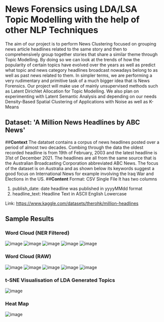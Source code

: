 # News Forensics using LDA/LSA Topic Modelling with the help of other NLP Techniques
 The aim of our project is to perform News Clustering focused on grouping news article headlines related to the same story and then to comprehensively group together stories that share a similar theme through Topic Modelling. By doing so we can look at the trends of how the popularity of certain topics have evolved over the years as well as predict what topic and news category headlines broadcast nowadays belong to as well as past news related to them. In simpler terms, we are performing a very rudimentary and primitive task of a much bigger idea that is News Forensics. Our project will make use of mainly unsupervised methods such as Latent Dirichlet Allocation for Topic Modelling. We also plan on experimenting with Latent Semantic Analysis and depending on our needs Density-Based Spatial Clustering of Applications with Noise as well as K-Means

## Dataset: 'A Million News Headlines by ABC News'
##**Context**
The datatset contains a corpus of news headlines posted over a period of almost two decades. Combing through the data the oldest recorded headline is from 19th of February, 2003 and the latest headline is 31st of December 2021. The headlines are all from the same source that is the Australian Broadcasting Corporation abbreviated ABC News. The focus of the dataset is on Australia and as shown below its keywords suggest a good focus on International News for example involving the Iraq War and Elections in the US.
##**Content**
Format: CSV Single File
It has two columns
  1. publish_date: date headline was published in yyyyMMdd format
  2. headline_text: Headline Text in ASCII English Lowercase

Link: https://www.kaggle.com/datasets/therohk/million-headlines
## Sample Results
### Word Cloud (NER Filtered)
   ![image](https://github.com/MuhammadTalalFaiz/TopicalModelling/assets/97730886/7bb3e0ef-460d-4732-ab8a-04643feaa260)
   ![image](https://github.com/MuhammadTalalFaiz/TopicalModelling/assets/97730886/ed74be8b-7b33-4950-80a4-98f307ca27f5)
   ![image](https://github.com/MuhammadTalalFaiz/TopicalModelling/assets/97730886/244e98ff-d00d-48d3-9541-830cd07c690a)
   ![image](https://github.com/MuhammadTalalFaiz/TopicalModelling/assets/97730886/dd9960af-5963-4bbb-b929-52e40cbcc2ac)
   ![image](https://github.com/MuhammadTalalFaiz/TopicalModelling/assets/97730886/16940d36-1b6b-4f9b-9449-7383b79bd325)

### Word Cloud (RAW)
   ![image](https://github.com/MuhammadTalalFaiz/TopicalModelling/assets/97730886/30c8082d-b3ff-401b-ae2d-3aef237ec682)
   ![image](https://github.com/MuhammadTalalFaiz/TopicalModelling/assets/97730886/314e28ee-00d8-4246-9fe3-68841fc85495)
   ![image](https://github.com/MuhammadTalalFaiz/TopicalModelling/assets/97730886/76f07f7e-cfb6-4b3d-a50c-b96aa352c3d9)
   ![image](https://github.com/MuhammadTalalFaiz/TopicalModelling/assets/97730886/49a32442-5444-462d-b9dc-e5f22898548f)
   ![image](https://github.com/MuhammadTalalFaiz/TopicalModelling/assets/97730886/c7bd66d3-4c24-47d5-9ac7-5f35d0fdfa08)




### t-SNE Visualisation of LDA Generated Topics
   ![image](https://github.com/MuhammadTalalFaiz/TopicalModelling/assets/97730886/2b6d6047-52a7-4311-b27d-8eb1623bce55)
### Heat Map
   ![image](https://github.com/MuhammadTalalFaiz/TopicalModelling/assets/97730886/946ddfe4-be2c-4007-8acf-ef8b3595df27)

